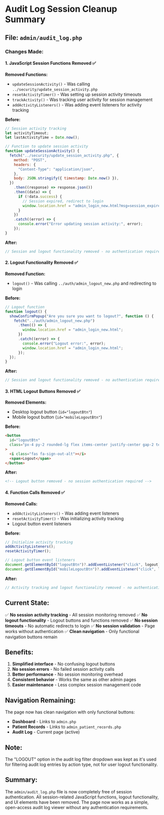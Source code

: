 # Audit Log Session Cleanup Summary

## File: `admin/audit_log.php`

### Changes Made:

#### 1. **JavaScript Session Functions Removed** ✅

**Removed Functions:**

- `updateSessionActivity()` - Was calling `../security/update_session_activity.php`
- `resetActivityTimer()` - Was setting up session activity timeouts
- `trackActivity()` - Was tracking user activity for session management
- `addActivityListeners()` - Was adding event listeners for activity tracking

**Before:**

```javascript
// Session activity tracking
let activityTimeout;
let lastActivityTime = Date.now();

// Function to update session activity
function updateSessionActivity() {
  fetch("../security/update_session_activity.php", {
    method: "POST",
    headers: {
      "Content-Type": "application/json",
    },
    body: JSON.stringify({ timestamp: Date.now() }),
  })
    .then((response) => response.json())
    .then((data) => {
      if (!data.success) {
        // Session expired, redirect to login
        window.location.href = "admin_login_new.html?msg=session_expired";
      }
    })
    .catch((error) => {
      console.error("Error updating session activity:", error);
    });
}
```

**After:**

```javascript
// Session and logout functionality removed - no authentication required
```

#### 2. **Logout Functionality Removed** ✅

**Removed Function:**

- `logout()` - Was calling `../auth/admin_logout_new.php` and redirecting to login

**Before:**

```javascript
// Logout function
function logout() {
  showConfirmPopup("Are you sure you want to logout?", function () {
    fetch("../auth/admin_logout_new.php")
      .then(() => {
        window.location.href = "admin_login_new.html";
      })
      .catch((error) => {
        console.error("Logout error:", error);
        window.location.href = "admin_login_new.html";
      });
  });
}
```

**After:**

```javascript
// Session and logout functionality removed - no authentication required
```

#### 3. **HTML Logout Buttons Removed** ✅

**Removed Elements:**

- Desktop logout button (`id="logoutBtn"`)
- Mobile logout button (`id="mobileLogoutBtn"`)

**Before:**

```html
<button
  id="logoutBtn"
  class="px-4 py-2 rounded-lg flex items-center justify-center gap-2 text-sm font-medium border min-w-[120px] hover:bg-gray-50 transition-colors"
>
  <i class="fas fa-sign-out-alt"></i>
  <span>Logout</span>
</button>
```

**After:**

```html
<!-- Logout button removed - no session authentication required -->
```

#### 4. **Function Calls Removed** ✅

**Removed Calls:**

- `addActivityListeners()` - Was adding event listeners
- `resetActivityTimer()` - Was initializing activity tracking
- Logout button event listeners

**Before:**

```javascript
// Initialize activity tracking
addActivityListeners();
resetActivityTimer();

// Logout button event listeners
document.getElementById("logoutBtn")?.addEventListener("click", logout);
document.getElementById("mobileLogoutBtn")?.addEventListener("click", logout);
```

**After:**

```javascript
// Activity tracking and logout functionality removed - no authentication required
```

## Current State:

✅ **No session activity tracking** - All session monitoring removed
✅ **No logout functionality** - Logout buttons and functions removed
✅ **No session timeouts** - No automatic redirects to login
✅ **No session validation** - Page works without authentication
✅ **Clean navigation** - Only functional navigation buttons remain

## Benefits:

1. **Simplified interface** - No confusing logout buttons
2. **No session errors** - No failed session activity calls
3. **Better performance** - No session monitoring overhead
4. **Consistent behavior** - Works the same as other admin pages
5. **Easier maintenance** - Less complex session management code

## Navigation Remaining:

The page now has clean navigation with only functional buttons:

- **Dashboard** - Links to `admin.php`
- **Patient Records** - Links to `admin_patient_records.php`
- **Audit Log** - Current page (active)

## Note:

The "LOGOUT" option in the audit log filter dropdown was kept as it's used for filtering audit log entries by action type, not for user logout functionality.

## Summary:

The `admin/audit_log.php` file is now completely free of session authentication. All session-related JavaScript functions, logout functionality, and UI elements have been removed. The page now works as a simple, open-access audit log viewer without any authentication requirements.
